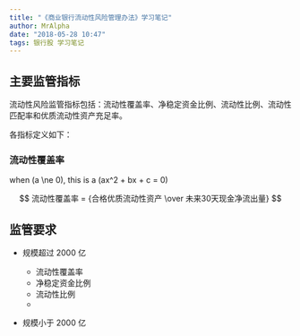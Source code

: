 ```yaml
---
title: "《商业银行流动性风险管理办法》学习笔记"
author: MrAlpha
date: "2018-05-28 10:47"
tags: 银行股 学习笔记
---
```


## 主要监管指标

流动性风险监管指标包括：流动性覆盖率、净稳定资金比例、流动性比例、流动性匹配率和优质流动性资产充足率。

各指标定义如下：

### 流动性覆盖率

when \(a \ne 0\), this is a \(ax^2 + bx + c = 0\)

$$ 流动性覆盖率 = {合格优质流动性资产 \over 未来30天现金净流出量} $$


## 监管要求

- 规模超过 2000 亿

  + 流动性覆盖率
  + 净稳定资金比例
  + 流动性比例
  +
- 规模小于 2000 亿

